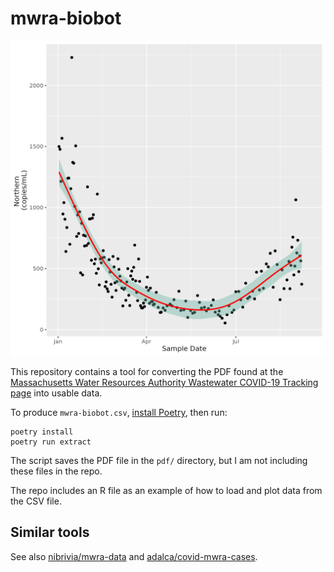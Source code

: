 mwra-biobot
===========

![graph of MWRA wastewater testing for COVID-19, 2023](https://github.com/bensteinberg/mwra-biobot/blob/main/mwra-biobot-2023-northern-copies-ml.png?raw=true)

This repository contains a tool for converting the PDF found at the [Massachusetts Water Resources Authority Wastewater COVID-19 Tracking page](https://www.mwra.com/biobot/biobotdata.htm) into usable data.

To produce `mwra-biobot.csv`, [install Poetry](https://python-poetry.org/docs/#installation), then run:

```
poetry install
poetry run extract
```

The script saves the PDF file in the `pdf/` directory, but I am not including these files in the repo.

The repo includes an R file as an example of how to load and plot data from the CSV file.

Similar tools
-------------

See also [nibrivia/mwra-data](https://github.com/nibrivia/mwra-data) and [adalca/covid-mwra-cases](https://github.com/adalca/covid-mwra-cases).
